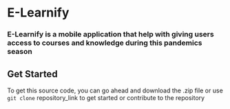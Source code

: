 # E-Learnify

### E-Learnify is a mobile application that help with giving users access to courses and knowledge during this pandemics season

## Get Started

To get this source code, you can go ahead and download the .zip file or use `git clone` repository_link to get started or contribute to the repository

